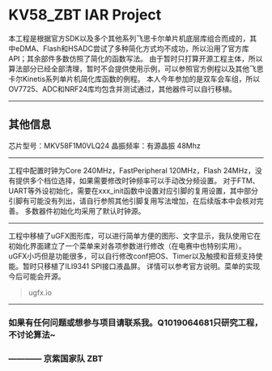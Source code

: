 # KV58_ZBT IAR Project

本工程是根据官方SDK以及多个其他系列飞思卡尔单片机底层库组合而成的，其中eDMA、Flash和HSADC尝试了多种简化方式均不成功，所以沿用了官方库API；其余部件多数仿照了简化的函数写法。
由于暂时只打算开源工程主体，所以算法部分已经全部清理，暂时不会提供使用示例，可以参照官方例程以及其他飞思卡尔Kinetis系列单片机简化库函数的例程。
本人今年参加的是双车会车组，所以OV7725、ADC和NRF24库均包含并测试通过，其他器件可以自行移植。

---
## 其他信息
芯片型号：MKV58F1M0VLQ24
晶振频率：有源晶振 48Mhz

---

工程中配置时钟为Core 240MHz，FastPeripheral 120MHz，Flash 24MHz，没有提供多个档位选择，如果需要修改时钟频率可以手动改分频设置。
对于FTM、UART等外设初始化，需要在xxx_init函数中设置对应引脚的复用设置，其中部分引脚有可能没有列出，请自行参照其他引脚复用写法增加，在后续版本中会核对完善。
多数器件初始化均采用了默认时钟源。

---

工程中移植了uGFX图形库，可以进行简单方便的图形、文字显示，我队使用它在初始化界面建立了一个菜单来对各项参数进行修改（在电赛中也特别实用）。uGFX小巧但是功能很多，可以自行修改conf把OS、Timer以及触摸和音频支持使能。暂时只移植了ILI9341 SPI接口液晶屏。
详情可以参考官方说明。菜单的实现今后可能会开源。

>ugfx.io

---

### 如果有任何问题或想参与项目请联系我。Q1019064681只研究工程，不讨论算法~
###       ———— 京紫国家队 ZBT
